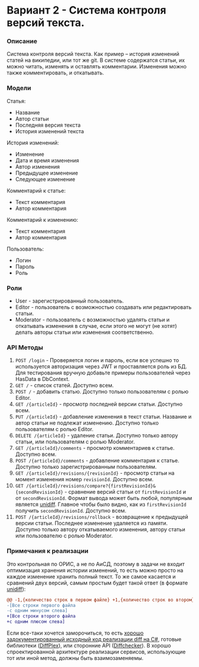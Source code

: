 # Вариант 2 - Система контроля версий текста.

### Описание

Система контроля версий текста. Как пример – история изменений статей на википедии, или тот же git. В системе содержатся
статьи, их можно читать, изменять и оставлять комментарии. Изменения можно также комментировать, и откатывать.

### Модели

Статья:

- Название
- Автор статьи
- Последняя версия текста
- История изменений текста

История изменений:

- Изменение
- Дата и время изменения
- Автор изменения
- Предыдущее изменение
- Следующее изменение

Комментарий к статье:

- Текст комментария
- Автор комментария

Комментарий к изменению:

- Текст комментария
- Автор комментария

Пользователь:

- Логин
- Пароль
- Роль

### Роли

- User - зарегистрированный пользователь.
- Editor - пользователь с возможностью создавать или редактировать статьи.
- Moderator - пользователь с возможностью удалять статьи и откатывать изменения в случае, если этого не могут (не хотят)
  делать авторы статьи или изменения соответственно.

### API Методы

1. `POST /login` - Проверяется логин и пароль, если все успешно то используется авторизация через JWT и проставляется
   роль из БД. Для тестирования вручную добавьте примеры пользователей через HasData в DbContext.
2. `GET /` - список статей. Доступно всем.
3. `POST /` - добавить статью. Доступно только пользователям с ролью Editor.
4. `GET /{articleId}` - просмотр последней версии статьи. Доступно всем.
5. `PUT /{articleId}` - добавление изменения в текст статьи. Название и автор статьи не подлежат изменению. Доступно
   только пользователям с ролью Editor.
6. `DELETE /{articleId}` - удаление статьи. Доступно только автору статьи, или пользователям с ролью Moderator.
7. `GET /{articleId}/comments` - просмотр комментариев к статье. Доступно всем.
8. `POST /{articleId}/comments` - добавление комментария к статье. Доступно только зарегистрированным пользователям.
9. `GET /{articleId}/revisions/{revisionId}` - просмотр статьи на момент изменения номер `revisionId`. Доступно всем.
10. `GET /{articleId}/revisions/compare?{firstRevisionId}&{secondRevisionId}` - сравнение версий статьи
    от `firstRevisionId` и от `secondRevisionId`. Формат вывода может быть любой, популярным
    является [unidiff](https://ru.wikipedia.org/wiki/Diff#Универсальный_формат). Главное чтобы было видно, как
    из `firstRevisionId` получить `secondRevisionId`. Доступно всем.
11. `POST /{articleId}/revisions/rollback` - возвращение к предыдущей версии статьи. Последнее изменение удаляется из
    памяти. Доступно только автору откатываемого изменения, автору статьи или пользователю с ролью Moderator.

### Примечания к реализации

Это контрольная по ОРИС, а не по АиСД, поэтому в задачи не входит оптимизация хранения истории изменений, то есть можно
просто на каждое изменение хранить полный текст. То же самое касается и сравнений двух версий, самым простым будет такой
ответ (в формате [unidiff](https://ru.wikipedia.org/wiki/Diff#Универсальный_формат)):

```diff
@@ -1,{количество строк в первом файле} +1,{количество строк во втором} @@
-[Все строки первого файла
-с одним минусом слева]
+[Все строки второго файла
+с одним плюсом слева]
```

Если все-таки хочется заморочиться, то
есть [хорошо задокументированный исходный код реализации diff на C#](https://github.com/mathertel/Diff), готовые
библиотеки ([DiffPlex](https://www.nuget.org/packages/DiffPlex)), или сторонние
API ([Diffchecker](https://www.diffchecker.com/public-api/)). В хорошо спроектированной архитектуре реализации сервисов,
использующие тот или иной метод, должны быть взаимозаменяемы.

